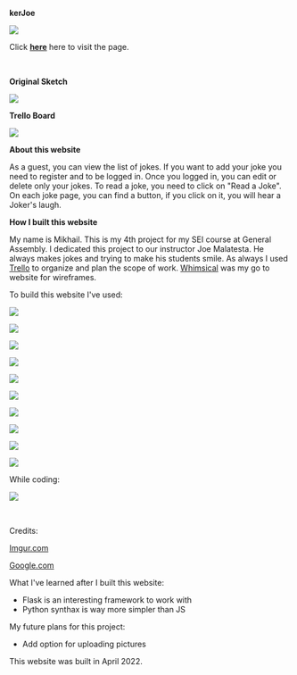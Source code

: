 **kerJoe**

![](https://imgur.com/qo7CduK.png)

Click **[here](https://kerjoe.herokuapp.com)** here to visit the page.

&nbsp;

**Original Sketch**

![](https://i.imgur.com/tDnUJYN.png)

**Trello Board**

![](https://i.imgur.com/dWGJhQO.png)



**About this website**


As a guest, you can view the list of jokes. If you want to add your joke you need to register and to be logged in. Once you logged in, you can edit or delete only your jokes. To read a joke, you need to click on "Read a Joke". On each joke page, you can find a button, if you click on it, you will hear a Joker's laugh.

**How I built this website**

My name is Mikhail. This is my 4th project for my SEI course at General Assembly. I dedicated this project to our instructor Joe Malatesta. He always makes jokes and trying to make his students smile. As always I used [Trello](https://trello.com/) to organize and plan the scope of work. [Whimsical](https://whimsical.com/) was my go to website for wireframes.

To build this website I've used:

![](https://img.shields.io/badge/HTML-239120?style=for-the-badge&logo=html5&logoColor=white)

![](https://img.shields.io/badge/Python-F7DF1E?style=for-the-badge&logo=python&logoColor=black)

![](https://img.shields.io/badge/CSS3-1572B6?style=for-the-badge&logo=css3&logoColor=white)

![](https://img.shields.io/badge/GitHub-100000?style=for-the-badge&logo=github&logoColor=white)

![](https://img.shields.io/badge/Windows-0078D6?style=for-the-badge&logo=windows&logoColor=white)

![](https://img.shields.io/badge/Markdown-000000?style=for-the-badge&logo=markdown&logoColor=white)


![](	https://img.shields.io/badge/Heroku-430098?style=for-the-badge&logo=heroku&logoColor=white)


![](https://img.shields.io/badge/Slack-4A154B?style=for-the-badge&logo=slack&logoColor=white)

![](https://img.shields.io/badge/Flask-000000?style=for-the-badge&logo=flask&logoColor=white)

![](https://img.shields.io/badge/Jinja-092E20?style=for-the-badge&logo=jinja&logoColor=white)


While coding:

![](https://img.shields.io/badge/YouTube_Music-FF0000?style=for-the-badge&logo=youtube-music&logoColor=white)




&nbsp;

Credits:

[Imgur.com](https://imgur.com/)

[Google.com](https://google.com/)


What I've learned after I built this website:

* Flask is an interesting framework to work with
* Python synthax is way more simpler than JS

My future plans for this project:

* Add option for uploading pictures

This website was built in April 2022.